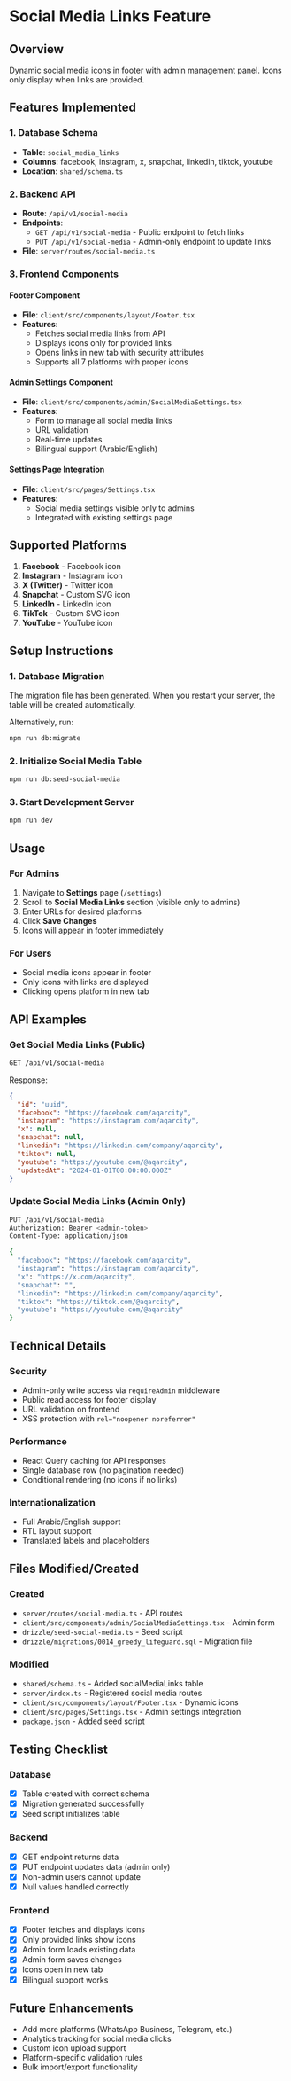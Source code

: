 # Social Media Links Feature

## Overview
Dynamic social media icons in footer with admin management panel. Icons only display when links are provided.

## Features Implemented

### 1. Database Schema
- **Table**: `social_media_links`
- **Columns**: facebook, instagram, x, snapchat, linkedin, tiktok, youtube
- **Location**: `shared/schema.ts`

### 2. Backend API
- **Route**: `/api/v1/social-media`
- **Endpoints**:
  - `GET /api/v1/social-media` - Public endpoint to fetch links
  - `PUT /api/v1/social-media` - Admin-only endpoint to update links
- **File**: `server/routes/social-media.ts`

### 3. Frontend Components

#### Footer Component
- **File**: `client/src/components/layout/Footer.tsx`
- **Features**:
  - Fetches social media links from API
  - Displays icons only for provided links
  - Opens links in new tab with security attributes
  - Supports all 7 platforms with proper icons

#### Admin Settings Component
- **File**: `client/src/components/admin/SocialMediaSettings.tsx`
- **Features**:
  - Form to manage all social media links
  - URL validation
  - Real-time updates
  - Bilingual support (Arabic/English)

#### Settings Page Integration
- **File**: `client/src/pages/Settings.tsx`
- **Features**:
  - Social media settings visible only to admins
  - Integrated with existing settings page

## Supported Platforms
1. **Facebook** - Facebook icon
2. **Instagram** - Instagram icon
3. **X (Twitter)** - Twitter icon
4. **Snapchat** - Custom SVG icon
5. **LinkedIn** - LinkedIn icon
6. **TikTok** - Custom SVG icon
7. **YouTube** - YouTube icon

## Setup Instructions

### 1. Database Migration
The migration file has been generated. When you restart your server, the table will be created automatically.

Alternatively, run:
```bash
npm run db:migrate
```

### 2. Initialize Social Media Table
```bash
npm run db:seed-social-media
```

### 3. Start Development Server
```bash
npm run dev
```

## Usage

### For Admins
1. Navigate to **Settings** page (`/settings`)
2. Scroll to **Social Media Links** section (visible only to admins)
3. Enter URLs for desired platforms
4. Click **Save Changes**
5. Icons will appear in footer immediately

### For Users
- Social media icons appear in footer
- Only icons with links are displayed
- Clicking opens platform in new tab

## API Examples

### Get Social Media Links (Public)
```bash
GET /api/v1/social-media
```

Response:
```json
{
  "id": "uuid",
  "facebook": "https://facebook.com/aqarcity",
  "instagram": "https://instagram.com/aqarcity",
  "x": null,
  "snapchat": null,
  "linkedin": "https://linkedin.com/company/aqarcity",
  "tiktok": null,
  "youtube": "https://youtube.com/@aqarcity",
  "updatedAt": "2024-01-01T00:00:00.000Z"
}
```

### Update Social Media Links (Admin Only)
```bash
PUT /api/v1/social-media
Authorization: Bearer <admin-token>
Content-Type: application/json

{
  "facebook": "https://facebook.com/aqarcity",
  "instagram": "https://instagram.com/aqarcity",
  "x": "https://x.com/aqarcity",
  "snapchat": "",
  "linkedin": "https://linkedin.com/company/aqarcity",
  "tiktok": "https://tiktok.com/@aqarcity",
  "youtube": "https://youtube.com/@aqarcity"
}
```

## Technical Details

### Security
- Admin-only write access via `requireAdmin` middleware
- Public read access for footer display
- URL validation on frontend
- XSS protection with `rel="noopener noreferrer"`

### Performance
- React Query caching for API responses
- Single database row (no pagination needed)
- Conditional rendering (no icons if no links)

### Internationalization
- Full Arabic/English support
- RTL layout support
- Translated labels and placeholders

## Files Modified/Created

### Created
- `server/routes/social-media.ts` - API routes
- `client/src/components/admin/SocialMediaSettings.tsx` - Admin form
- `drizzle/seed-social-media.ts` - Seed script
- `drizzle/migrations/0014_greedy_lifeguard.sql` - Migration file

### Modified
- `shared/schema.ts` - Added socialMediaLinks table
- `server/index.ts` - Registered social media routes
- `client/src/components/layout/Footer.tsx` - Dynamic icons
- `client/src/pages/Settings.tsx` - Admin settings integration
- `package.json` - Added seed script

## Testing Checklist

### Database
- [x] Table created with correct schema
- [x] Migration generated successfully
- [x] Seed script initializes table

### Backend
- [x] GET endpoint returns data
- [x] PUT endpoint updates data (admin only)
- [x] Non-admin users cannot update
- [x] Null values handled correctly

### Frontend
- [x] Footer fetches and displays icons
- [x] Only provided links show icons
- [x] Admin form loads existing data
- [x] Admin form saves changes
- [x] Icons open in new tab
- [x] Bilingual support works

## Future Enhancements
- Add more platforms (WhatsApp Business, Telegram, etc.)
- Analytics tracking for social media clicks
- Custom icon upload support
- Platform-specific validation rules
- Bulk import/export functionality
